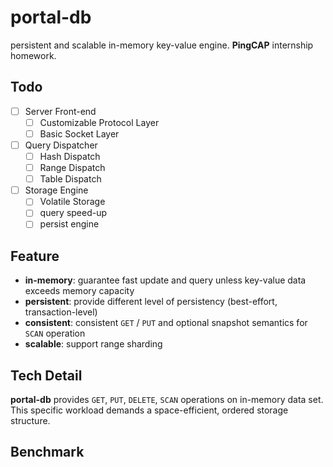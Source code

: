 # portal-db

persistent and scalable in-memory key-value engine. **PingCAP** internship homework.

## Todo

- [ ] Server Front-end
  - [ ] Customizable Protocol Layer
  - [ ] Basic Socket Layer
- [ ] Query Dispatcher
  - [ ] Hash Dispatch
  - [ ] Range Dispatch
  - [ ] Table Dispatch
- [ ] Storage Engine
  - [ ] Volatile Storage
  - [ ] query speed-up
  - [ ] persist engine

## Feature

-	**in-memory**: guarantee fast update and query unless key-value data exceeds memory capacity
-	**persistent**: provide different level of persistency (best-effort, transaction-level)
-	**consistent**: consistent `GET` / `PUT` and optional snapshot semantics for `SCAN` operation
-	**scalable**: support range sharding

## Tech Detail

**portal-db** provides `GET`, `PUT`, `DELETE`, `SCAN` operations on in-memory data set. This specific workload demands a space-efficient, ordered storage structure.

## Benchmark
